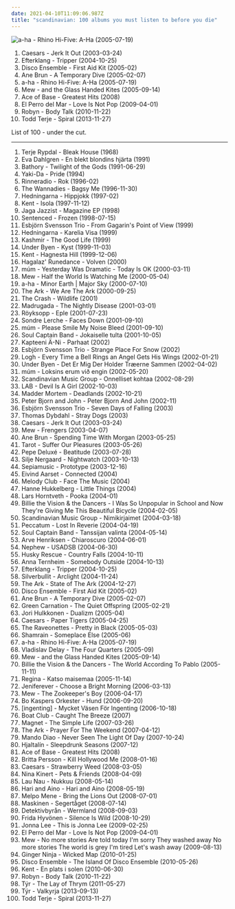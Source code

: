 ```yaml
---
date: 2021-04-10T11:09:06.987Z
title: "scandinavian: 100 albums you must listen to before you die"
---
```

![a-ha - Rhino Hi-Five: A-Ha (2005-07-19)](http://coverartarchive.org/release/4c86af92-4f02-4223-bfae-85d613acd078/8650256385-500.jpg "a-ha - Rhino Hi-Five: A-Ha (2005-07-19)")
<ol class="albums">
<li data-cover="http://coverartarchive.org/release/5b014530-0a48-4055-9c76-439920b4a110/15395210012-500.jpg" data-tags="swedish" role="button">Caesars - Jerk It Out (2003-03-24)</li>
<li data-cover="https://img.discogs.com/vDrhdpiSCQOv2B2i_eL7O77oHPg=/fit-in/500x446/filters:strip_icc():format(jpeg):mode_rgb():quality(90)/discogs-images/R-339667-1321456005.jpeg.jpg" data-tags="post-rock, electronic" role="button">Efterklang - Tripper (2004-10-25)</li>
<li data-cover="https://img.discogs.com/WTOCvV96aZxTqiRd-EVOBc_Ie94=/fit-in/600x598/filters:strip_icc():format(jpeg):mode_rgb():quality(90)/discogs-images/R-1759693-1461666178-1732.jpeg.jpg" data-tags="rock, alternative rock" role="button">Disco Ensemble - First Aid Kit (2005-02)</li>
<li data-cover="http://coverartarchive.org/release/912971e6-7c55-447c-bd99-42033294eef3/9479740370-500.jpg" data-tags="folk, norwegian" role="button">Ane Brun - A Temporary Dive (2005-02-07)</li>
<li data-cover="http://coverartarchive.org/release/4c86af92-4f02-4223-bfae-85d613acd078/8650256385-500.jpg" data-tags="norwegian, scandinavian, norway, noord-europa, noors, noorwegen" role="button">a-ha - Rhino Hi-Five: A-Ha (2005-07-19)</li>
<li data-cover="http://coverartarchive.org/release/d8e64927-2ed5-38b7-82c6-3f02ce624598/22167976638-500.jpg" data-tags="indie, indie rock" role="button">Mew - and the Glass Handed Kites (2005-09-14)</li>
<li data-cover="http://coverartarchive.org/release/65e879cd-d819-4675-ad98-28cc3c11bcfc/23841213869-500.jpg" data-tags="swedish, scandinavian, 90s, sweden, zweden, noord-europa, zweeds, geraldine" role="button">Ace of Base - Greatest Hits (2008)</li>
<li data-cover="https://img.discogs.com/v6P0gGg0FyDeonoTPR-KV3DTMCM=/fit-in/600x524/filters:strip_icc():format(jpeg):mode_rgb():quality(90)/discogs-images/R-3047448-1313350053.jpeg.jpg" data-tags="pop, female vocalists, svenskt, scandinavian" role="button">El Perro del Mar - Love Is Not Pop (2009-04-01)</li>
<li data-cover="https://img.discogs.com/cMSILn-O_QjEyYQ4HoieDtBeU3U=/fit-in/600x600/filters:strip_icc():format(jpeg):mode_rgb():quality(90)/discogs-images/R-2566810-1415847143-3769.jpeg.jpg" data-tags="electronic, pop, electropop, dance-pop" role="button">Robyn - Body Talk (2010-11-22)</li>
<li data-cover="http://coverartarchive.org/release/afee2e3f-5937-4646-94d6-94290413876e/8102227966-500.jpg" data-tags="scandinavian, nu disco, albums i have on vinyl" role="button">Todd Terje - Spiral (2013-11-27)</li>
</ol>
List of 100 - under the cut.
<!-- more -->

_________________

<ol class="albums">
<li data-cover="https://img.discogs.com/FYyHIOJBBAEdJ23hhlI_DItQxag=/fit-in/600x560/filters:strip_icc():format(jpeg):mode_rgb():quality(90)/discogs-images/R-12270586-1595148658-6758.jpeg.jpg" data-tags="jazz, jazz fusion, avant-garde, ecm" role="button">
Terje Rypdal - Bleak House (1968)
</li>
<li data-cover="https://img.discogs.com/Pnle-zMfemt_Fd_806BmjmY9j7Y=/fit-in/600x596/filters:strip_icc():format(jpeg):mode_rgb():quality(90)/discogs-images/R-8352412-1459969116-7100.jpeg.jpg" data-tags="pop, swedish, scandinavian, 90s, ballads" role="button">
Eva Dahlgren - En blekt blondins hjärta (1991)
</li>
<li data-cover="http://coverartarchive.org/release/b2abc486-cb39-4f9d-b649-27dec8e95608/13837286446-500.jpg" data-tags="viking metal" role="button">
Bathory - Twilight of the Gods (1991-06-29)
</li>
<li data-cover="http://coverartarchive.org/release/784bcc3e-9dc0-4333-b566-586ae1c5ec3c/1899935676-500.jpg" data-tags="swedish, scandinavian, retro, eurodance, sweden, zweden, noord-europa, zweeds, my mp3" role="button">
Yaki-Da - Pride (1994)
</li>
<li data-cover="http://coverartarchive.org/release/034446d2-7f75-4c51-8cde-dcef3c9afafa/3471383481-500.jpg" data-tags="scandinavian, finnish, omat aarteet" role="button">
Rinneradio - Rok (1996-02)
</li>
<li data-cover="https://img.discogs.com/CYHf9bWN-3TIW8yAvH2GCWSWl_8=/fit-in/600x600/filters:strip_icc():format(jpeg):mode_rgb():quality(90)/discogs-images/R-1779833-1591447901-1812.jpeg.jpg" data-tags="indie, alternative rock" role="button">
The Wannadies - Bagsy Me (1996-11-30)
</li>
<li data-cover="https://img.discogs.com/s11WZMdGv-m2c9y4ffXW7KRHnM0=/fit-in/170x170/filters:strip_icc():format(jpeg):mode_rgb():quality(90)/discogs-images/R-1003655-1182947062.jpeg.jpg" data-tags="swedish, folk, world, scandinavian, nordic ethno grooves, nordic folk, mycds, because i was brainwashed by folk musicians, albums that shaped my taste in music" role="button">
Hedningarna - Hippjokk (1997-02)
</li>
<li data-cover="https://img.discogs.com/z2LDdrcrJCZrsCEHspi5LC0Ww_g=/fit-in/599x600/filters:strip_icc():format(jpeg):mode_rgb():quality(90)/discogs-images/R-418547-1274954407.jpeg.jpg" data-tags="swedish" role="button">
Kent - Isola (1997-11-12)
</li>
<li data-cover="http://coverartarchive.org/release/0e6d86cf-ef0d-4983-b18a-3cfb472856ad/6617965000-500.jpg" data-tags="jazz, scandinavian, ninja tune" role="button">
Jaga Jazzist - Magazine EP (1998)
</li>
<li data-cover="http://coverartarchive.org/release/02304f7c-d527-41f7-b978-78f02307d47d/6366191614-500.jpg" data-tags="gothic metal" role="button">
Sentenced - Frozen (1998-07-15)
</li>
<li data-cover="https://via.placeholder.com/450" data-tags="jazz" role="button">
Esbjörn Svensson Trio - From Gagarin's Point of View (1999)
</li>
<li data-cover="https://img.discogs.com/VtNIF05IylryawW9rNVCqqqHI8s=/fit-in/600x592/filters:strip_icc():format(jpeg):mode_rgb():quality(90)/discogs-images/R-1248781-1437338993-8173.jpeg.jpg" data-tags="scandinavian" role="button">
Hedningarna - Karelia Visa (1999)
</li>
<li data-cover="https://img.discogs.com/HhRcv7z_74n4mmYMYc_DUGK917Q=/fit-in/205x293/filters:strip_icc():format(jpeg):mode_rgb():quality(90)/discogs-images/R-1795274-1243843750.jpeg.jpg" data-tags="rock" role="button">
Kashmir - The Good Life (1999)
</li>
<li data-cover="https://img.discogs.com/5xXuawPSRQmSLUwJxuju3Pb57cs=/fit-in/600x536/filters:strip_icc():format(jpeg):mode_rgb():quality(90)/discogs-images/R-346813-1464004165-1595.jpeg.jpg" data-tags="favoriter" role="button">
Under Byen - Kyst (1999-11-03)
</li>
<li data-cover="https://img.discogs.com/TJPW6ra3O4_N4fCjOP_xUjyJHis=/fit-in/600x485/filters:strip_icc():format(jpeg):mode_rgb():quality(90)/discogs-images/R-8291557-1458755518-8037.jpeg.jpg" data-tags="swedish" role="button">
Kent - Hagnesta Hill (1999-12-06)
</li>
<li data-cover="http://coverartarchive.org/release/a9d39de1-f767-428b-b244-1e7d4ff29168/15449820595-500.jpg" data-tags="medieval" role="button">
Hagalaz' Runedance - Volven (2000)
</li>
<li data-cover="https://img.discogs.com/4A7pxX5IPWZyBTGjz_ivrmyVXi8=/fit-in/600x600/filters:strip_icc():format(jpeg):mode_rgb():quality(90)/discogs-images/R-28802-1300556819.jpeg.jpg" data-tags="ambient, glitch, electronica, post-rock" role="button">
múm - Yesterday Was Dramatic - Today Is OK (2000-03-11)
</li>
<li data-cover="http://coverartarchive.org/release/4e4523bd-c035-4f79-a031-9055e06970fb/26379919825-500.jpg" data-tags="indie, pop, rock, danish, somehow very nostalgic" role="button">
Mew - Half the World Is Watching Me (2000-05-04)
</li>
<li data-cover="https://img.discogs.com/sny9r4IKs2i7rmUkAlLbEHqXY9I=/fit-in/600x532/filters:strip_icc():format(jpeg):mode_rgb():quality(90)/discogs-images/R-15935169-1600498389-9149.jpeg.jpg" data-tags="80s, pop rock 80" role="button">
a-ha - Minor Earth | Major Sky (2000-07-10)
</li>
<li data-cover="http://coverartarchive.org/release/9c35f3d0-01fa-472d-a123-a89ac3d3c878/7394881559-500.jpg" data-tags="swedish, indiepop, glam rock" role="button">
The Ark - We Are The Ark (2000-09-25)
</li>
<li data-cover="http://coverartarchive.org/release/4698283c-0301-4cb5-a430-7a7624f9b427/5323340489-500.jpg" data-tags="pop, finnish, the crash" role="button">
The Crash - Wildlife (2001)
</li>
<li data-cover="https://img.discogs.com/UDZrNF9Ghkhkytjr6J7tausOntY=/fit-in/599x600/filters:strip_icc():format(jpeg):mode_rgb():quality(90)/discogs-images/R-2231152-1271200353.jpeg.jpg" data-tags="norwegian" role="button">
Madrugada - The Nightly Disease (2001-03-01)
</li>
<li data-cover="https://img.discogs.com/JtVUJDOBcXFclcbx8CM2mp5cFb8=/fit-in/600x600/filters:strip_icc():format(jpeg):mode_rgb():quality(90)/discogs-images/R-125549-1248439157.jpeg.jpg" data-tags="electronica, royksopp eple" role="button">
Röyksopp - Eple (2001-07-23)
</li>
<li data-cover="http://coverartarchive.org/release/5c523455-26fd-434d-873c-c4039606d0c3/24357097154-500.jpg" data-tags="indie pop, pop, norwegian" role="button">
Sondre Lerche - Faces Down (2001-09-10)
</li>
<li data-cover="http://coverartarchive.org/release/1a6c2ac5-9931-41cd-98e1-9aad3c16468d/8354320939-500.jpg" data-tags="icelandic" role="button">
múm - Please Smile My Noise Bleed (2001-09-10)
</li>
<li data-cover="https://img.discogs.com/zUaKSZxB5gHIgbTkjzgKCDppIyA=/fit-in/600x539/filters:strip_icc():format(jpeg):mode_rgb():quality(90)/discogs-images/R-113230-1480267127-5798.jpeg.jpg" data-tags="fi-reggae" role="button">
Soul Captain Band - Jokaiselle tulta (2001-10-05)
</li>
<li data-cover="https://img.discogs.com/MJAPTEh03tkQpEYfUAet7IjbdiE=/fit-in/500x444/filters:strip_icc():format(jpeg):mode_rgb():quality(90)/discogs-images/R-153118-1125943589.jpeg.jpg" data-tags="scandinavian, finnish, suomi" role="button">
Kapteeni Ä-Ni - Parhaat (2002)
</li>
<li data-cover="http://coverartarchive.org/release/41a6d204-ae1c-398f-819a-f3bbc44ddfff/15177439122-500.jpg" data-tags="contemporary jazz, jazz" role="button">
Esbjörn Svensson Trio - Strange Place For Snow (2002)
</li>
<li data-cover="https://img.discogs.com/39jKLeEQEZt8Dbe4303tnzC3q1g=/fit-in/600x600/filters:strip_icc():format(jpeg):mode_rgb():quality(90)/discogs-images/R-385571-1245095998.jpeg.jpg" data-tags="indie rock" role="button">
Logh - Every Time a Bell Rings an Angel Gets His Wings (2002-01-21)
</li>
<li data-cover="https://img.discogs.com/vjoFP7533NvxoiqRLRF_M0EQMSM=/fit-in/450x406/filters:strip_icc():format(jpeg):mode_rgb():quality(90)/discogs-images/R-346802-1597440907-5385.jpeg.jpg" data-tags="post-rock, danish post-rock" role="button">
Under Byen - Det Er Mig Der Holder Træerne Sammen (2002-04-02)
</li>
<li data-cover="https://img.discogs.com/EhLr_l8kV4L-_xs0zgjp8VdkOTU=/fit-in/600x543/filters:strip_icc():format(jpeg):mode_rgb():quality(90)/discogs-images/R-823372-1516570637-5405.jpeg.jpg" data-tags="chillout" role="button">
múm - Loksins erum við engin (2002-05-20)
</li>
<li data-cover="http://coverartarchive.org/release/acf2cda4-d25b-41d5-8680-6a8200d250e8/4050041076-500.jpg" data-tags="finnish" role="button">
Scandinavian Music Group - Onnelliset kohtaa (2002-08-29)
</li>
<li data-cover="https://img.discogs.com/eJvIs1zRwB_hlMdo0pZiT_aehtg=/fit-in/477x469/filters:strip_icc():format(jpeg):mode_rgb():quality(90)/discogs-images/R-1403937-1216817063.jpeg.jpg" data-tags="alternative rock, scandinavian, finnish, sexy album covers, pligaa, oma, oma3, 4-5" role="button">
LAB - Devil Is A Girl (2002-10-03)
</li>
<li data-cover="https://img.discogs.com/PY4fMwXmVXZLHhlqS579EoW3EYE=/fit-in/257x257/filters:strip_icc():format(jpeg):mode_rgb():quality(90)/discogs-images/R-663514-1317534664.jpeg.jpg" data-tags="scandinavian" role="button">
Madder Mortem - Deadlands (2002-10-21)
</li>
<li data-cover="http://coverartarchive.org/release/3d47e08f-5b2a-48a4-bfc9-c1e8fb07a12f/15052490842-500.jpg" data-tags="indie" role="button">
Peter Bjorn and John - Peter Bjorn And John (2002-11)
</li>
<li data-cover="http://coverartarchive.org/release/e765db76-5025-3aad-8d7b-9c773f7092d3/24718719910-500.jpg" data-tags="jazz" role="button">
Esbjörn Svensson Trio - Seven Days of Falling (2003)
</li>
<li data-cover="http://coverartarchive.org/release/79e7d819-e3fc-4df0-89ff-4bb732b443c1/20839334016-500.jpg" data-tags="norwegian, scandinavian, melancholic, autumn, favorites ever, skiver, albums 2, maarts, music to drink slowly" role="button">
Thomas Dybdahl - Stray Dogs (2003)
</li>
<li data-cover="http://coverartarchive.org/release/5b014530-0a48-4055-9c76-439920b4a110/15395210012-500.jpg" data-tags="swedish" role="button">
Caesars - Jerk It Out (2003-03-24)
</li>
<li data-cover="https://img.discogs.com/AnM9UOh8nyaKFJgg_VwWz7wRbJw=/fit-in/600x601/filters:strip_icc():format(jpeg):mode_rgb():quality(90)/discogs-images/R-1467098-1576333416-9295.jpeg.jpg" data-tags="indie, danish, rock" role="button">
Mew - Frengers (2003-04-07)
</li>
<li data-cover="http://coverartarchive.org/release/2c12cad5-bfca-4738-a06d-16b0b7b2679d/20294604785-500.jpg" data-tags="folk, singer-songwriter, female vocalists" role="button">
Ane Brun - Spending Time With Morgan (2003-05-25)
</li>
<li data-cover="http://coverartarchive.org/release/3986eca7-b1a2-400e-ab90-8714de7eea7b/14972037146-500.jpg" data-tags="heavy metal" role="button">
Tarot - Suffer Our Pleasures (2003-05-26)
</li>
<li data-cover="http://coverartarchive.org/release/3994089f-f8b0-4649-b7dc-25a62cadf55b/15553360969-500.jpg" data-tags="chillout, electronic" role="button">
Pepe Deluxé - Beatitude (2003-07-28)
</li>
<li data-cover="http://coverartarchive.org/release/7f68589b-e5d5-46f8-bcab-81cc08b48ce7/26952080937-500.jpg" data-tags="jazz vocal, female vocalists, jazz" role="button">
Silje Nergaard - Nightwatch (2003-10-13)
</li>
<li data-cover="http://coverartarchive.org/release/7699cadb-b69e-4f39-a8a3-3f72487a35db/8018314646-500.jpg" data-tags="danish, denmark, copenhagen, europe, european, skandinavian music, skandinavian" role="button">
Sepiamusic - Prototype (2003-12-16)
</li>
<li data-cover="http://coverartarchive.org/release/831d6be8-a6cb-4235-8a18-5938d51341d5/5611952698-500.jpg" data-tags="scandinavian, guitar, smooth, hypnotic" role="button">
Eivind Aarset - Connected (2004)
</li>
<li data-cover="http://coverartarchive.org/release/1074b26c-29d1-4302-a0d7-6bd36b1acef8/15098382900-500.jpg" data-tags="indie, pop, rock, scandinavian, glam rock, 00s" role="button">
Melody Club - Face The Music (2004)
</li>
<li data-cover="http://coverartarchive.org/release/5839ebed-ffe9-43f9-99c4-a4288643c809/14824380200-500.jpg" data-tags="female vocalists" role="button">
Hanne Hukkelberg - Little Things (2004)
</li>
<li data-cover="https://img.discogs.com/0IPDUMMiPZM-CG66FFIMymqqS1Y=/fit-in/600x601/filters:strip_icc():format(jpeg):mode_rgb():quality(90)/discogs-images/R-221523-1510414789-6366.jpeg.jpg" data-tags="jazz, instrumental, scandinavian, 00s, iveldie bar, lovely electronica, newstuff, 2000-luvun elektroniset klassikot" role="button">
Lars Horntveth - Pooka (2004-01)
</li>
<li data-cover="http://coverartarchive.org/release/53de8ceb-d30e-4d07-b34d-64c469b74a27/25185452356-500.jpg" data-tags="pop, swedish, power pop, scandinavian, sweden, transport, suede, scandinavia, suecia, songs they never play on the radio, suedois, scandinave, scandinavie, streaming na full, left-cheek kisses" role="button">
Billie the Vision & the Dancers - I Was So Unpopular in School and Now They're Giving Me This Beautiful Bicycle (2004-02-05)
</li>
<li data-cover="http://coverartarchive.org/release/99a48c5d-3f6f-4d55-9b95-dabd2f892e11/4050060630-500.jpg" data-tags="finnish" role="button">
Scandinavian Music Group - Nimikirjaimet (2004-03-18)
</li>
<li data-cover="http://coverartarchive.org/release/bcd1474d-1242-3190-b8da-ed87a2547f58/25788869776-500.jpg" data-tags="avant-garde, avant-garde metal, experimental" role="button">
Peccatum - Lost In Reverie (2004-04-19)
</li>
<li data-cover="http://coverartarchive.org/release/7a513729-f480-4510-8611-8cc0b90a61d4/25181184651-500.jpg" data-tags="scandinavian, finnish, suomi" role="button">
Soul Captain Band - Tanssijan valinta (2004-05-14)
</li>
<li data-cover="http://coverartarchive.org/release/b8d91a30-1ba5-4fa7-a7dd-d932457c0144/5779997827-500.jpg" data-tags="jazz" role="button">
Arve Henriksen - Chiaroscuro (2004-06-01)
</li>
<li data-cover="https://img.discogs.com/5UPIS6UVJaT0u5THv2GamNOfv38=/fit-in/150x150/filters:strip_icc():format(jpeg):mode_rgb():quality(90)/discogs-images/R-5496730-1394898093-2058.jpeg.jpg" data-tags="rock, danish, denmark" role="button">
Nephew - USADSB (2004-06-30)
</li>
<li data-cover="http://coverartarchive.org/release/c3dbdd06-12b4-4085-91e0-491a96c93978/4281144804-500.jpg" data-tags="chillout, downtempo" role="button">
Husky Rescue - Country Falls (2004-10-11)
</li>
<li data-cover="http://coverartarchive.org/release/39a4b8a9-6ff9-4dc5-b704-4a4f14491bde/944931811-500.jpg" data-tags="female vocalists, singer-songwriter" role="button">
Anna Ternheim - Somebody Outside (2004-10-13)
</li>
<li data-cover="https://img.discogs.com/vDrhdpiSCQOv2B2i_eL7O77oHPg=/fit-in/500x446/filters:strip_icc():format(jpeg):mode_rgb():quality(90)/discogs-images/R-339667-1321456005.jpeg.jpg" data-tags="post-rock, electronic" role="button">
Efterklang - Tripper (2004-10-25)
</li>
<li data-cover="https://img.discogs.com/6gt8SVJ6zMzlOx-o7_m9IZqUIgY=/fit-in/600x603/filters:strip_icc():format(jpeg):mode_rgb():quality(90)/discogs-images/R-1874422-1580250139-2192.jpeg.jpg" data-tags="rock, swedish, post-rock, scandinavian, psychedelic" role="button">
Silverbullit - Arclight (2004-11-24)
</li>
<li data-cover="http://coverartarchive.org/release/fb9e20a0-882d-4971-8a89-e3bf431e8fe2/7969568316-500.jpg" data-tags="glam rock" role="button">
The Ark - State of The Ark (2004-12-27)
</li>
<li data-cover="https://img.discogs.com/WTOCvV96aZxTqiRd-EVOBc_Ie94=/fit-in/600x598/filters:strip_icc():format(jpeg):mode_rgb():quality(90)/discogs-images/R-1759693-1461666178-1732.jpeg.jpg" data-tags="rock, alternative rock" role="button">
Disco Ensemble - First Aid Kit (2005-02)
</li>
<li data-cover="http://coverartarchive.org/release/912971e6-7c55-447c-bd99-42033294eef3/9479740370-500.jpg" data-tags="folk, norwegian" role="button">
Ane Brun - A Temporary Dive (2005-02-07)
</li>
<li data-cover="http://coverartarchive.org/release/7c46bec0-7f94-37a4-bf62-0502188c9acf/10866699739-500.jpg" data-tags="progressive metal, progressive rock" role="button">
Green Carnation - The Quiet Offspring (2005-02-21)
</li>
<li data-cover="https://img.discogs.com/BjUspvOAhrciQQgsd-FV8OLY464=/fit-in/600x598/filters:strip_icc():format(jpeg):mode_rgb():quality(90)/discogs-images/R-420836-1501439721-1181.jpeg.jpg" data-tags="electronic" role="button">
Jori Hulkkonen - Dualizm (2005-04)
</li>
<li data-cover="https://img.discogs.com/SzsYS2vgUHTWmXrjhqUWUHEryRQ=/fit-in/600x442/filters:strip_icc():format(jpeg):mode_rgb():quality(90)/discogs-images/R-989107-1423857263-3777.jpeg.jpg" data-tags="indie, rock" role="button">
Caesars - Paper Tigers (2005-04-25)
</li>
<li data-cover="https://img.discogs.com/SOwiG1fbycNz_GIFEwPEN_HSeQ4=/fit-in/350x348/filters:strip_icc():format(jpeg):mode_rgb():quality(90)/discogs-images/R-459924-1116599390.jpg.jpg" data-tags="rock" role="button">
The Raveonettes - Pretty in Black (2005-05-03)
</li>
<li data-cover="https://img.discogs.com/L-iB-nnREdsjNQ4tHtYWtQLG3A4=/fit-in/549x565/filters:strip_icc():format(jpeg):mode_rgb():quality(90)/discogs-images/R-1199027-1200164728.jpeg.jpg" data-tags="gothic rock" role="button">
Shamrain - Someplace Else (2005-06)
</li>
<li data-cover="http://coverartarchive.org/release/4c86af92-4f02-4223-bfae-85d613acd078/8650256385-500.jpg" data-tags="norwegian, scandinavian, norway, noord-europa, noors, noorwegen" role="button">
a-ha - Rhino Hi-Five: A-Ha (2005-07-19)
</li>
<li data-cover="http://coverartarchive.org/release/c88b62ac-0033-473f-a410-eca33c76d67d/19860870110-500.jpg" data-tags="ambient, glitch" role="button">
Vladislav Delay - The Four Quarters (2005-09)
</li>
<li data-cover="http://coverartarchive.org/release/d8e64927-2ed5-38b7-82c6-3f02ce624598/22167976638-500.jpg" data-tags="indie, indie rock" role="button">
Mew - and the Glass Handed Kites (2005-09-14)
</li>
<li data-cover="https://img.discogs.com/buGXwQK_MKmzHXLIzJ3CgDMARso=/fit-in/406x408/filters:strip_icc():format(jpeg):mode_rgb():quality(90)/discogs-images/R-7967750-1452612631-2657.jpeg.jpg" data-tags="swedish, sweden" role="button">
Billie the Vision & the Dancers - The World According To Pablo (2005-11-11)
</li>
<li data-cover="https://img.discogs.com/DZmRlMcMwlcggvazC7ufZl7eOCo=/fit-in/150x150/filters:strip_icc():format(jpeg):mode_rgb():quality(90)/discogs-images/R-781723-1243760396.jpeg.jpg" data-tags="finnish" role="button">
Regina - Katso maisemaa (2005-11-14)
</li>
<li data-cover="http://coverartarchive.org/release/58f5a5c5-64f8-417e-be12-b50dc322bc23/3357093889-500.jpg" data-tags="post-rock" role="button">
Jeniferever - Choose a Bright Morning (2006-03-13)
</li>
<li data-cover="https://img.discogs.com/Eb8_yLOQyOGhlsuLDjmxgVZotFI=/fit-in/600x874/filters:strip_icc():format(jpeg):mode_rgb():quality(90)/discogs-images/R-16143094-1604165788-6495.jpeg.jpg" data-tags="mellow" role="button">
Mew - The Zookeeper's Boy (2006-04-17)
</li>
<li data-cover="https://img.discogs.com/79p13npAMCu7cPTGCYJAsKCSRwk=/fit-in/600x600/filters:strip_icc():format(jpeg):mode_rgb():quality(90)/discogs-images/R-463671-1432890120-5986.jpeg.jpg" data-tags="rock, swedish, scandinavian, jazz fusion, nordic, jazz rock, sweden, scandinavia, i own this album, svenskprov" role="button">
Bo Kaspers Orkester - Hund (2006-09-20)
</li>
<li data-cover="http://coverartarchive.org/release/e6d7653a-288a-48fd-a404-3f86cbaf67d7/28537486031-500.jpg" data-tags="indie electronic, svenskt, scandinavian, svenskprov, foreign rock, labrador:listened" role="button">
[ingenting] - Mycket Väsen För Ingenting (2006-10-18)
</li>
<li data-cover="http://coverartarchive.org/release/9d156114-5ec8-475d-898c-d3d8d3a405dd/6969714672-500.jpg" data-tags="indie, swedish" role="button">
Boat Club - Caught The Breeze (2007)
</li>
<li data-cover="https://img.discogs.com/jkqsekvUiEX9gUl_zld0wnlSDz4=/fit-in/600x596/filters:strip_icc():format(jpeg):mode_rgb():quality(90)/discogs-images/R-938948-1499683351-5346.jpeg.jpg" data-tags="pop, norwegian, scandinavian" role="button">
Magnet - The Simple Life (2007-03-26)
</li>
<li data-cover="https://via.placeholder.com/450" data-tags="rock, glam rock, the ark" role="button">
The Ark - Prayer For The Weekend (2007-04-12)
</li>
<li data-cover="https://img.discogs.com/tJGMqIxNxnhloum4lYPfINf0Psg=/fit-in/600x599/filters:strip_icc():format(jpeg):mode_rgb():quality(90)/discogs-images/R-1709880-1457801507-2650.jpeg.jpg" data-tags="indie rock, swedish" role="button">
Mando Diao - Never Seen The Light Of Day (2007-10-24)
</li>
<li data-cover="https://img.discogs.com/PLTUP3KWeXE38bMyTQTlqf9YXaI=/fit-in/402x357/filters:strip_icc():format(jpeg):mode_rgb():quality(90)/discogs-images/R-1274754-1205604534.jpeg.jpg" data-tags="scandinavian" role="button">
Hjaltalín - Sleepdrunk Seasons (2007-12)
</li>
<li data-cover="http://coverartarchive.org/release/65e879cd-d819-4675-ad98-28cc3c11bcfc/23841213869-500.jpg" data-tags="swedish, scandinavian, 90s, sweden, zweden, noord-europa, zweeds, geraldine" role="button">
Ace of Base - Greatest Hits (2008)
</li>
<li data-cover="https://img.discogs.com/otzgnYE9_h5a6wj9lWENII26-qQ=/fit-in/440x440/filters:strip_icc():format(jpeg):mode_rgb():quality(90)/discogs-images/R-2009215-1258292840.jpeg.jpg" data-tags="swedish, scandinavian, sweden, zweden, noord-europa, zweeds" role="button">
Britta Persson - Kill Hollywood Me (2008-01-16)
</li>
<li data-cover="https://img.discogs.com/yNl0G3OShRqtnqyE528Loe5DU-U=/fit-in/600x600/filters:strip_icc():format(jpeg):mode_rgb():quality(90)/discogs-images/R-3213656-1320764333.jpeg.jpg" data-tags="indie, caesars" role="button">
Caesars - Strawberry Weed (2008-03-05)
</li>
<li data-cover="https://img.discogs.com/MFzmzmEHY9Wf8uyWUuu-2hAfylE=/fit-in/600x600/filters:strip_icc():format(jpeg):mode_rgb():quality(90)/discogs-images/R-2060289-1323021364.jpeg.jpg" data-tags="female vocalists, singer-songwriter, scandinavian, essential" role="button">
Nina Kinert - Pets & Friends (2008-04-09)
</li>
<li data-cover="https://img.discogs.com/PEX6Bc0-lk0RupwrX6cCebRjxdA=/fit-in/510x510/filters:strip_icc():format(jpeg):mode_rgb():quality(90)/discogs-images/R-1339354-1210962480.jpeg.jpg" data-tags="new weird finland" role="button">
Lau Nau - Nukkuu (2008-05-14)
</li>
<li data-cover="http://coverartarchive.org/release/d79c2a69-bf69-40d7-b0b4-207597c16aa0/11150466624-500.jpg" data-tags="indie, pop, indie pop, twee, scandinavian, nordic, female vocals, swedish indie, swedish twee, plastilina records, indie female vocals" role="button">
Hari and Aino - Hari and Aino (2008-05-19)
</li>
<li data-cover="https://img.discogs.com/KjE_cyDb_Pf6TAXx5H166AzqUGs=/fit-in/497x500/filters:strip_icc():format(jpeg):mode_rgb():quality(90)/discogs-images/R-2185265-1268597411.jpeg.jpg" data-tags="swedish, scandinavian, indie folk, sweden, suede, scandinavia, suedois, scandinave, scandinavie" role="button">
Melpo Mene - Bring the Lions Out (2008-07-01)
</li>
<li data-cover="https://img.discogs.com/BoPtaivhpZXopT5dfKadw1yGrcI=/fit-in/600x600/filters:strip_icc():format(jpeg):mode_rgb():quality(90)/discogs-images/R-2175073-1268055969.jpeg.jpg" data-tags="scandinavian" role="button">
Maskinen - Segertåget (2008-07-14)
</li>
<li data-cover="http://coverartarchive.org/release/05ef63eb-addc-452a-af3f-cd5f46cacdc8/4079052270-500.jpg" data-tags="instrumental" role="button">
Detektivbyrån - Wermland (2008-09-03)
</li>
<li data-cover="https://img.discogs.com/w_4zatF6Cb_0XGsnoJ3a9o5mqIk=/fit-in/600x550/filters:strip_icc():format(jpeg):mode_rgb():quality(90)/discogs-images/R-1510121-1544085736-2459.jpeg.jpg" data-tags="indie, swedish, scandinavian, sweden, zweden, noord-europa, zweeds, d2008, f hyvonen, under the radar best of 2008, we own it" role="button">
Frida Hyvönen - Silence Is Wild (2008-10-29)
</li>
<li data-cover="https://img.discogs.com/oqkhVfSIUJJBz66A_QGX1DQmgZY=/fit-in/246x246/filters:strip_icc():format(jpeg):mode_rgb():quality(90)/discogs-images/R-3130260-1317160982.jpeg.jpg" data-tags="indie, pop, acoustic, jonna lee" role="button">
Jonna Lee - This is Jonna Lee (2009-02-25)
</li>
<li data-cover="https://img.discogs.com/v6P0gGg0FyDeonoTPR-KV3DTMCM=/fit-in/600x524/filters:strip_icc():format(jpeg):mode_rgb():quality(90)/discogs-images/R-3047448-1313350053.jpeg.jpg" data-tags="pop, female vocalists, svenskt, scandinavian" role="button">
El Perro del Mar - Love Is Not Pop (2009-04-01)
</li>
<li data-cover="https://img.discogs.com/zQrT1N3Xqql4as1eFIEWKi8-xXg=/fit-in/599x756/filters:strip_icc():format(jpeg):mode_rgb():quality(90)/discogs-images/R-1846029-1247429989.jpeg.jpg" data-tags="indie pop" role="button">
Mew - No more stories Are told today I'm sorry They washed away No more stories The world is grey I'm tired Let's wash away (2009-08-13)
</li>
<li data-cover="https://img.discogs.com/L9gcIyf8d0AUO_9BuTdPptksT5I=/fit-in/600x536/filters:strip_icc():format(jpeg):mode_rgb():quality(90)/discogs-images/R-2148037-1515459878-2438.jpeg.jpg" data-tags="electronic, scandinavian, danish, danmark, deens, noord-europa, denemarken" role="button">
Ginger Ninja - Wicked Map (2010-01-25)
</li>
<li data-cover="https://img.discogs.com/iBtbv7FTp_kdU4IlYsCCUY-8vac=/fit-in/600x535/filters:strip_icc():format(jpeg):mode_rgb():quality(90)/discogs-images/R-2498942-1461682724-9478.jpeg.jpg" data-tags="rock, punk" role="button">
Disco Ensemble - The Island Of Disco Ensemble (2010-05-26)
</li>
<li data-cover="https://img.discogs.com/DubFPCJwQPM2OIEUu84L2PIA2-Y=/fit-in/492x752/filters:strip_icc():format(jpeg):mode_rgb():quality(90)/discogs-images/R-3927742-1350604184-6658.jpeg.jpg" data-tags="swedish, rock" role="button">
Kent - En plats i solen (2010-06-30)
</li>
<li data-cover="https://img.discogs.com/cMSILn-O_QjEyYQ4HoieDtBeU3U=/fit-in/600x600/filters:strip_icc():format(jpeg):mode_rgb():quality(90)/discogs-images/R-2566810-1415847143-3769.jpeg.jpg" data-tags="electronic, pop, electropop, dance-pop" role="button">
Robyn - Body Talk (2010-11-22)
</li>
<li data-cover="http://coverartarchive.org/release/c9de7172-8bee-4bd2-a978-1711770ea2cb/13630739784-500.jpg" data-tags="folk metal, progressive metal" role="button">
Týr - The Lay of Thrym (2011-05-27)
</li>
<li data-cover="http://coverartarchive.org/release/737602b3-837f-4e30-8f61-9ba4584bc7e4/5252944434-500.jpg" data-tags="folk metal" role="button">
Týr - Valkyrja (2013-09-13)
</li>
<li data-cover="http://coverartarchive.org/release/afee2e3f-5937-4646-94d6-94290413876e/8102227966-500.jpg" data-tags="scandinavian, nu disco, albums i have on vinyl" role="button">
Todd Terje - Spiral (2013-11-27)
</li>
</ol>